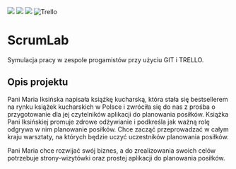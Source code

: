 [![](https://img.shields.io/badge/Python-3776AB?style=for-the-badge&logo=python&logoColor=white)](https://github.com/k1wsatz/charity/issues)
[![](https://img.shields.io/badge/Django-092E20?style=for-the-badge&logo=django&logoColor=white)](https://github.com/k1wsatz/charity/network)
[![](https://img.shields.io/badge/PostgreSQL-316192?style=for-the-badge&logo=postgresql&logoColor=white)](https://github.com/k1wsatz/charity/stargazers)
![Trello](https://img.shields.io/badge/Trello-%23026AA7.svg?style=for-the-badge&logo=Trello&logoColor=white)

# ScrumLab

Symulacja pracy w zespole progamistów przy użyciu GIT i TRELLO.


## Opis projektu

Pani Maria Iksińska napisała książkę kucharską, która stała się bestsellerem na rynku książek kucharskich w Polsce i zwróciła się do nas z prośba o przygotowanie dla jej czytelników aplikacji do planowania posiłków. Książka Pani Iksińskiej promuje zdrowe odżywianie i podkreśla jak ważną rolę odgrywa w nim planowanie posiłków. Chce zacząć przeprowadzać w całym kraju warsztaty, na których będzie uczyć uczestników planowania posiłków.

Pani Maria chce rozwijać swój biznes, a do zrealizowania swoich celów potrzebuje strony-wizytówki oraz prostej aplikacji do planowania posiłków.
